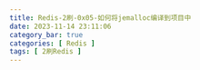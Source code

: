 ```yaml
---
title: Redis-2刷-0x05-如何将jemalloc编译到项目中
date: 2023-11-14 23:11:06
category_bar: true
categories: [ Redis ]
tags: [ 2刷Redis ]
---
```


